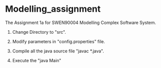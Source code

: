 # Modelling_assignment
The Assignment 1a for SWEN90004 Modelling Complex Software System.

1. Change Directory to "src".

2. Modify parameters in "config.properties" file.

3. Compile all the java source file "javac *.java".

4. Execute the "java Main"
